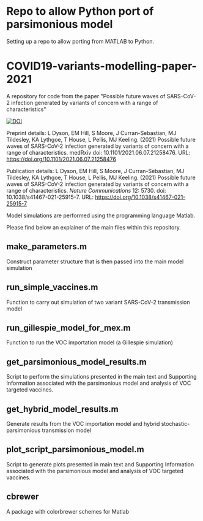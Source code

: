 # Repo to allow Python port of parsimonious model
Setting up a repo to allow porting from MATLAB to Python.

# COVID19-variants-modelling-paper-2021
A repository for code from the paper "Possible future waves of SARS-CoV-2 infection generated by variants of concern with a range of characteristics"

[![DOI](https://zenodo.org/badge/DOI/10.5281/zenodo.5224546.svg)](https://doi.org/10.5281/zenodo.5224546)

Preprint details: L Dyson, EM Hill, S Moore, J Curran-Sebastian, MJ Tildesley, KA Lythgoe, T House, L Pellis, MJ Keeling. (2021) Possible future waves of SARS-CoV-2 infection generated by variants of concern with a range of characteristics. medRxiv doi: 10.1101/2021.06.07.21258476. URL: https://doi.org/10.1101/2021.06.07.21258476

Publication details: L Dyson, EM Hill, S Moore, J Curran-Sebastian, MJ Tildesley, KA Lythgoe, T House, L Pellis, MJ Keeling. (2021) Possible future waves of SARS-CoV-2 infection generated by variants of concern with a range of characteristics. *Nature Communications* 12: 5730. doi: 10.1038/s41467-021-25915-7. URL: https://doi.org/10.1038/s41467-021-25915-7

Model simulations are performed using the programming language Matlab.

Please find below an explainer of the main files within this repository.

## make_parameters.m
Construct parameter structure that is then passed into the main model simulation

## run_simple_vaccines.m
Function to carry out simulation of two variant SARS-CoV-2 transmission model

## run_gillespie_model_for_mex.m
Function to run the VOC importation model (a Gillespie simulation)

## get_parsimonious_model_results.m
Script to perform the simulations presented in the main text and Supporting Information associated with the parsimonious model and analysis of VOC targeted vaccines.

## get_hybrid_model_results.m
Generate results from the VOC importation model and hybrid stochastic-parsimonious transmission model

## plot_script_parsimonious_model.m
Script to generate plots presented in main text and Supporting Information associated with the parsimonious model and analysis of VOC targeted vaccines.

## cbrewer
A package with colorbrewer schemes for Matlab

